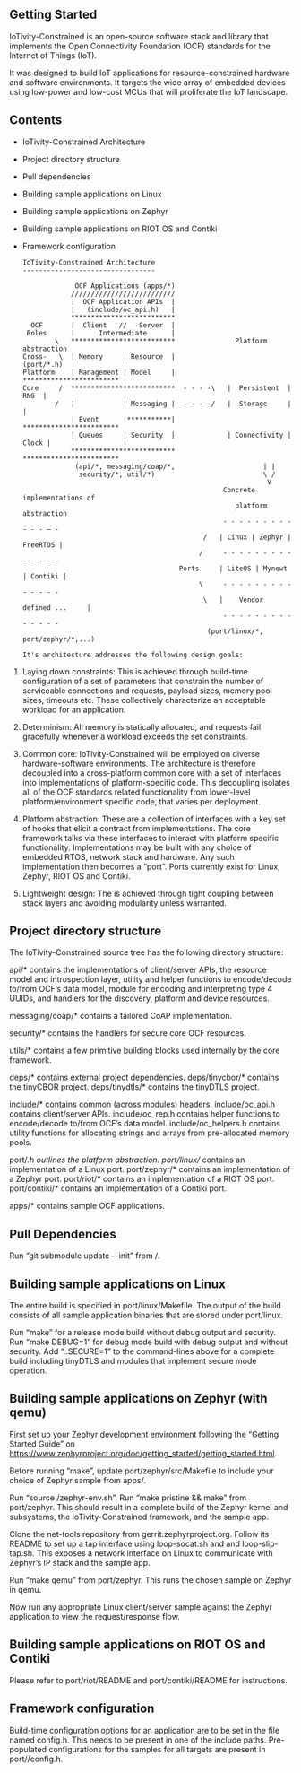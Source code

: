 Getting Started
---------------
IoTivity-Constrained is an open-source software stack and library that
implements the Open Connectivity Foundation (OCF) standards for the
Internet of Things (IoT).

It was designed to build IoT applications for resource-constrained
hardware and software environments. It targets the wide array of
embedded devices using low-power and low-cost MCUs that will proliferate the
IoT landscape.

Contents
--------
- IoTivity-Constrained Architecture
- Project directory structure
- Pull dependencies
- Building sample applications on Linux
- Building sample applications on Zephyr
- Building sample applications on RIOT OS and Contiki
- Framework configuration


      IoTivity-Constrained Architecture
      ---------------------------------

                   OCF Applications (apps/*)
                  //////////////////////////
                  |  OCF Application APIs  |
                  |   (include/oc_api.h)   |
                  **************************
        OCF       |  Client   //   Server  |
       Roles      |      Intermediate      |
              \   **************************               Platform abstraction
      Cross-   \  | Memory     | Resource  |                    (port/*.h)
      Platform    | Management | Model     |             ************************
      Core     /  **************************  - - - -\   |  Persistent  |  RNG  |
              /   |            | Messaging |  - - - -/   |  Storage     |       |
                  | Event      |***********|             ************************
                  | Queues     | Security  |             | Connectivity | Clock |
                  **************************             ************************
                   (api/*, messaging/coap/*,                      | |
                    security/*, util/*)                           \ /
                                                                   V
                                                        Concrete implementations of
                                                           platform abstraction
                                                        - - - - - - - - - - - - — -
                                                   /   | Linux | Zephyr | FreeRTOS |
                                                  /     - - - - - - - - - - - - - -
                                             Ports     | LiteOS | Mynewt | Contiki |
                                                  \     - - - - - - - - - - - - - -
                                                   \   |    Vendor defined ...     |
                                                        - - - - - - - - - - - - - -
                                                    (port/linux/*, port/zephyr/*,...)

      It's architecture addresses the following design goals:

1) Laying down constraints: This is achieved through build-time
configuration of a set of parameters that constrain the number of serviceable
connections and requests, payload sizes, memory pool sizes, timeouts etc.
These collectively characterize an acceptable workload for an
application.

2) Determinism: All memory is statically allocated, and requests fail
gracefully whenever a workload exceeds the set constraints.

3) Common core: IoTivity-Constrained will be employed on diverse
hardware-software environments.
The architecture is therefore decoupled into a cross-platform
common core with a set of interfaces into implementations of
platform-specific code. This decoupling isolates all of the OCF standards
related functionality from lower-level platform/environment specific
code, that varies per deployment.

4) Platform abstraction: These are a collection of interfaces with a
key set of hooks that elicit a contract from implementations. The core
framework talks via these interfaces to interact with platform specific
functionality. Implementations may be built with any choice of embedded RTOS,
network stack and hardware. Any such implementation then becomes a “port”.
Ports currently exist for Linux, Zephyr, RIOT OS and Contiki.

5) Lightweight design: The is achieved through tight coupling between stack
layers and avoiding modularity unless warranted.

Project directory structure
---------------------------
The IoTivity-Constrained source tree has the following directory structure:

api/* contains the implementations of client/server APIs, the resource model
and introspection layer, utility and helper functions to encode/decode to/from
OCF’s data model, module for encoding and interpreting type 4 UUIDs, and
handlers for the discovery, platform and device resources.

messaging/coap/* contains a tailored CoAP implementation.

security/* contains the handlers for secure core OCF resources.

utils/* contains a few primitive building blocks used internally by the core
framework.

deps/* contains external project dependencies.
deps/tinycbor/* contains the tinyCBOR project.
deps/tinydtls/* contains the tinyDTLS project.

include/* contains common (across modules) headers.
include/oc_api.h contains client/server APIs.
include/oc_rep.h contains helper functions to encode/decode to/from OCF’s
data model.
include/oc_helpers.h contains utility functions for allocating strings and
arrays from pre-allocated memory pools.

port/*.h outlines the platform abstraction.
port/linux/* contains an implementation of a Linux port.
port/zephyr/* contains an implementation of a Zephyr port.
port/riot/* contains an implementation of a RIOT OS port.
port/contiki/* contains an implementation of a Contiki port.

apps/* contains sample OCF applications.

Pull Dependencies
-----------------
Run “git submodule update --init” from <iotivity-constrained-root>/.

Building sample applications on Linux
-------------------------------------
The entire build is specified in port/linux/Makefile. The output of the build
consists of all sample application binaries that are stored under port/linux.

Run “make” for a release mode build without debug output and security.
Run “make DEBUG=1” for debug mode build with debug output and without security.
Add “..SECURE=1” to the command-lines above for a complete build including
tinyDTLS and modules that implement secure mode operation.

Building sample applications on Zephyr (with qemu)
--------------------------------------------------
First set up your Zephyr development environment following the “Getting Started
Guide” on
https://www.zephyrproject.org/doc/getting_started/getting_started.html.

Before running “make”, update port/zephyr/src/Makefile to include your choice
of Zephyr sample from apps/.

Run “source <Zephyr root>/zephyr-env.sh”.
Run “make pristine && make” from port/zephyr.
This should result in a complete build of the Zephyr kernel
and subsystems, the IoTivity-Constrained framework, and the sample app.

Clone the net-tools repository from gerrit.zephyrproject.org.
Follow its README to set up a tap interface using loop-socat.sh and
and loop-slip-tap.sh.
This exposes a network interface on Linux to communicate with Zephyr’s
IP stack and the sample app.

Run “make qemu” from port/zephyr. This runs the chosen sample on Zephyr
in qemu.

Now run any appropriate Linux client/server sample against the Zephyr
application to view the request/response flow.

Building sample applications on RIOT OS and Contiki
---------------------------------------------------
Please refer to port/riot/README and port/contiki/README for instructions.

Framework configuration
-----------------------
Build-time configuration options for an application are to be set in the file
named config.h. This needs to be present in one of the include paths.
Pre-populated configurations for the samples for all targets are present
in port/<platform>/config.h.

